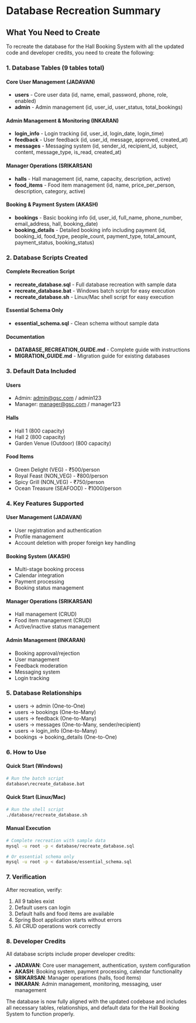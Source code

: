 # Database Recreation Summary

## What You Need to Create

To recreate the database for the Hall Booking System with all the updated code and developer credits, you need to create the following:

### 1. Database Tables (9 tables total)

#### Core User Management (JADAVAN)
- **users** - Core user data (id, name, email, password, phone, role, enabled)
- **admin** - Admin management (id, user_id, user_status, total_bookings)

#### Admin Management & Monitoring (INKARAN)  
- **login_info** - Login tracking (id, user_id, login_date, login_time)
- **feedback** - User feedback (id, user_id, message, approved, created_at)
- **messages** - Messaging system (id, sender_id, recipient_id, subject, content, message_type, is_read, created_at)

#### Manager Operations (SRIKARSAN)
- **halls** - Hall management (id, name, capacity, description, active)
- **food_items** - Food item management (id, name, price_per_person, description, category, active)

#### Booking & Payment System (AKASH)
- **bookings** - Basic booking info (id, user_id, full_name, phone_number, email_address, hall, booking_date)
- **booking_details** - Detailed booking info including payment (id, booking_id, food_type, people_count, payment_type, total_amount, payment_status, booking_status)

### 2. Database Scripts Created

#### Complete Recreation Script
- **recreate_database.sql** - Full database recreation with sample data
- **recreate_database.bat** - Windows batch script for easy execution
- **recreate_database.sh** - Linux/Mac shell script for easy execution

#### Essential Schema Only
- **essential_schema.sql** - Clean schema without sample data

#### Documentation
- **DATABASE_RECREATION_GUIDE.md** - Complete guide with instructions
- **MIGRATION_GUIDE.md** - Migration guide for existing databases

### 3. Default Data Included

#### Users
- Admin: admin@gsc.com / admin123
- Manager: manager@gsc.com / manager123

#### Halls
- Hall 1 (800 capacity)
- Hall 2 (800 capacity)
- Garden Venue (Outdoor) (800 capacity)

#### Food Items
- Green Delight (VEG) - ₹500/person
- Royal Feast (NON_VEG) - ₹800/person
- Spicy Grill (NON_VEG) - ₹750/person
- Ocean Treasure (SEAFOOD) - ₹1000/person

### 4. Key Features Supported

#### User Management (JADAVAN)
- User registration and authentication
- Profile management
- Account deletion with proper foreign key handling

#### Booking System (AKASH)
- Multi-stage booking process
- Calendar integration
- Payment processing
- Booking status management

#### Manager Operations (SRIKARSAN)
- Hall management (CRUD)
- Food item management (CRUD)
- Active/inactive status management

#### Admin Management (INKARAN)
- Booking approval/rejection
- User management
- Feedback moderation
- Messaging system
- Login tracking

### 5. Database Relationships

- users → admin (One-to-One)
- users → bookings (One-to-Many)
- users → feedback (One-to-Many)
- users → messages (One-to-Many, sender/recipient)
- users → login_info (One-to-Many)
- bookings → booking_details (One-to-One)

### 6. How to Use

#### Quick Start (Windows)
```bash
# Run the batch script
database\recreate_database.bat
```

#### Quick Start (Linux/Mac)
```bash
# Run the shell script
./database/recreate_database.sh
```

#### Manual Execution
```bash
# Complete recreation with sample data
mysql -u root -p < database/recreate_database.sql

# Or essential schema only
mysql -u root -p < database/essential_schema.sql
```

### 7. Verification

After recreation, verify:
1. All 9 tables exist
2. Default users can login
3. Default halls and food items are available
4. Spring Boot application starts without errors
5. All CRUD operations work correctly

### 8. Developer Credits

All database scripts include proper developer credits:
- **JADAVAN**: Core user management, authentication, system configuration
- **AKASH**: Booking system, payment processing, calendar functionality  
- **SRIKARSAN**: Manager operations (halls, food items)
- **INKARAN**: Admin management, monitoring, messaging, user management

The database is now fully aligned with the updated codebase and includes all necessary tables, relationships, and default data for the Hall Booking System to function properly.
